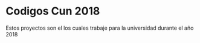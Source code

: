 <h1>Codigos Cun 2018 </h1>
<p>Estos proyectos son el los cuales trabaje para la universidad durante el año 2018</p>